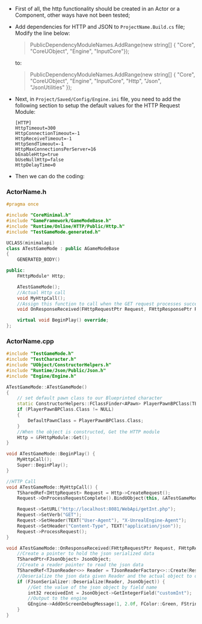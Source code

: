- First of all, the http functionality should be created in an Actor or a Component, other ways have not been tested;
  
- Add dependencies for HTTP and JSON to `ProjectName.Build.cs` file;  
Modify the line below:
    > PublicDependencyModuleNames.AddRange(new string[] { "Core", "CoreUObject", "Engine", "InputCore"});

    to:
    > PublicDependencyModuleNames.AddRange(new string[] { "Core", "CoreUObject", "Engine", "InputCore", "Http", "Json", "JsonUtilities" });

- Next, in `Project/Saved/Config/Engine.ini` file, you need to add the following section to setup the default values for the HTTP Request Module:
    ```
    [HTTP]
    HttpTimeout=300
    HttpConnectionTimeout=-1
    HttpReceiveTimeout=-1
    HttpSendTimeout=-1
    HttpMaxConnectionsPerServer=16
    bEnableHttp=true
    bUseNullHttp=false
    HttpDelayTime=0
    ```

- Then we can do the coding:

### ActorName.h ###
```C++
#pragma once

#include "CoreMinimal.h"
#include "GameFramework/GameModeBase.h"
#include "Runtime/Online/HTTP/Public/Http.h"
#include "TestGameMode.generated.h"

UCLASS(minimalapi)
class ATestGameMode : public AGameModeBase
{
    GENERATED_BODY()

public:
    FHttpModule* Http;

    ATestGameMode();
    //Actual Http call
    void MyHttpCall();
    //Assign this function to call when the GET request processes successfully
    void OnResponseReceived(FHttpRequestPtr Request, FHttpResponsePtr Response, bool bWasSuccessful);

    virtual void BeginPlay() override;
};
```
### ActorName.cpp ###
```C++
#include "TestGameMode.h"
#include "TestCharacter.h"
#include "UObject/ConstructorHelpers.h"
#include "Runtime/Json/Public/Json.h"
#include "Engine/Engine.h"

ATestGameMode::ATestGameMode()
{
    // set default pawn class to our Blueprinted character
    static ConstructorHelpers::FClassFinder<APawn> PlayerPawnBPClass(TEXT("/Game/ThirdPersonCPP/Blueprints/ThirdPersonCharacter"));
    if (PlayerPawnBPClass.Class != NULL)
    {
    	DefaultPawnClass = PlayerPawnBPClass.Class;
    }
    //When the object is constructed, Get the HTTP module
    Http = &FHttpModule::Get();
}

void ATestGameMode::BeginPlay() {
    MyHttpCall();
    Super::BeginPlay();
}

//HTTP Call
void ATestGameMode::MyHttpCall() {
    TSharedRef<IHttpRequest> Request = Http->CreateRequest();
    Request->OnProcessRequestComplete().BindUObject(this, &ATestGameMode::OnResponseReceived);

    Request->SetURL("http://localhost:8081/WebApi/getInt.php");
    Request->SetVerb("GET");
    Request->SetHeader(TEXT("User-Agent"), "X-UnrealEngine-Agent");
    Request->SetHeader("Content-Type", TEXT("application/json"));
    Request->ProcessRequest();
}

void ATestGameMode::OnResponseReceived(FHttpRequestPtr Request, FHttpResponsePtr Response, bool bWasSuccessful) {
    //Create a pointer to hold the json serialized data
    TSharedPtr<FJsonObject> JsonObject;
    //Create a reader pointer to read the json data
    TSharedRef<TJsonReader<>> Reader = TJsonReaderFactory<>::Create(Response->GetContentAsString());
    //Deserialize the json data given Reader and the actual object to deserialize
    if (FJsonSerializer::Deserialize(Reader, JsonObject)) {
        //Get the value of the json object by field name
    	int32 receivedInt = JsonObject->GetIntegerField("customInt");
        //Output to the engine
    	GEngine->AddOnScreenDebugMessage(1, 2.0f, FColor::Green, FString::FromInt(receivedInt));
    }
}
```

